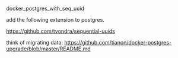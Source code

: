 docker_postgres_with_seq_uuid

add the following extension to postgres.

https://github.com/tvondra/sequential-uuids

think of migrating data:
https://github.com/tianon/docker-postgres-upgrade/blob/master/README.md